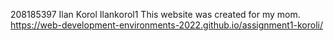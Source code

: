 208185397 Ilan Korol
Ilankorol1
This website was created for my mom.
https://web-development-environments-2022.github.io/assignment1-koroli/
